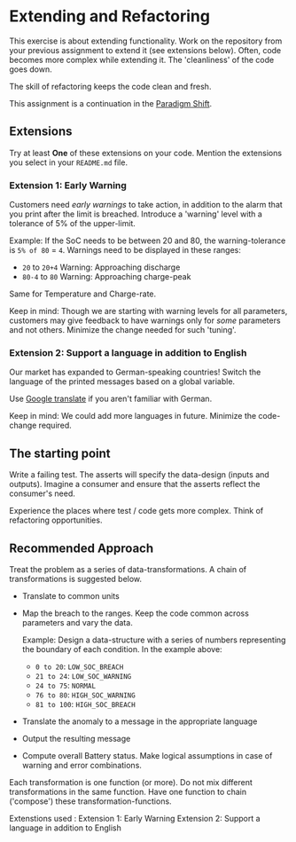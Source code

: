# Extending and Refactoring

This exercise is about extending functionality.
Work on the repository from your previous assignment to extend it (see extensions below). 
Often, code becomes more complex while extending it.
The 'cleanliness' of the code goes down.

The skill of refactoring keeps the code clean and fresh.

This assignment is a continuation in the [Paradigm Shift](paradigm-shift.md).

## Extensions

Try at least **One** of these extensions on your code.
Mention the extensions you select in your `README.md` file.

### Extension 1: Early Warning
Customers need _early warnings_ to take action,
in addition to the alarm that you print after the limit is breached.
Introduce a 'warning' level with a tolerance of 5% of the upper-limit.

Example: If the SoC needs to be between 20 and 80, the warning-tolerance is `5% of 80` = `4`.
Warnings need to be displayed in these ranges:
- `20` to `20+4` Warning: Approaching discharge
- `80-4` to `80` Warning: Approaching charge-peak

Same for Temperature and Charge-rate.

Keep in mind: Though we are starting with warning levels for all parameters, customers may give feedback to have warnings only for _some_ parameters and not others. Minimize the change needed for such 'tuning'.

### Extension 2: Support a language in addition to English

Our market has expanded to German-speaking countries!
Switch the language of the printed messages based on a global variable.

Use [Google translate](https://translate.google.com/?sl=en&tl=de&op=translate)
if you aren't familiar with German.

Keep in mind: We could add more languages in future. Minimize the code-change required.

## The starting point

Write a failing test. The asserts will specify the data-design (inputs and outputs). Imagine a consumer and ensure that the asserts reflect the consumer's need.

Experience the places where test / code gets more complex. Think of refactoring opportunities.

## Recommended Approach

Treat the problem as a series of data-transformations.
A chain of transformations is suggested below.

- Translate to common units

- Map the breach to the ranges. Keep the code common across parameters and vary the data.
    
    Example: Design a data-structure with a series of numbers representing the boundary of each condition.
    In the example above: 
    - `0 to 20`: `LOW_SOC_BREACH`
    - `21 to 24`: `LOW_SOC_WARNING`
    - `24 to 75`: `NORMAL`
    - `76 to 80`: `HIGH_SOC_WARNING`
    - `81 to 100`: `HIGH_SOC_BREACH`


- Translate the anomaly to a message in the appropriate language

- Output the resulting message

- Compute overall Battery status. Make logical assumptions in case of warning and error combinations.

Each transformation is one function (or more).
Do not mix different transformations in the same function.
Have one function to chain ('compose') these transformation-functions.


 Extenstions used : 
Extension 1: Early Warning
Extension 2: Support a language in addition to English
